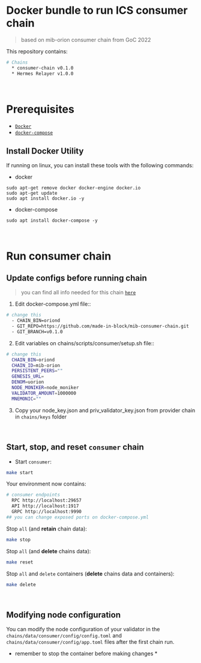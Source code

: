 # Docker bundle to run ICS consumer chain
> based on mib-orion consumer chain from GoC 2022

This repository contains:
```bash
# Chains
  * consumer-chain v0.1.0
  * Hermes Relayer v1.0.0
```

&nbsp;

# Prerequisites
- [`Docker`](https://www.docker.com/)
- [`docker-compose`](https://github.com/docker/compose)

## Install Docker Utility
If running on linux, you can install these tools with the following commands:

- docker
```
sudo apt-get remove docker docker-engine docker.io
sudo apt-get update
sudo apt install docker.io -y
```
- docker-compose
```
sudo apt install docker-compose -y
```
&nbsp;

# Run consumer chain
## Update configs before running chain
> you can find all info needed for this chain [`here`](https://github.com/made-in-block/ics-testnets/tree/main/game-of-chains-2022/orion) 

1. Edit docker-compose.yml file::

```sh
# change this
  - CHAIN_BIN=oriond
  - GIT_REPO=https://github.com/made-in-block/mib-consumer-chain.git
  - GIT_BRANCH=v0.1.0
```

2. Edit variables on chains/scripts/consumer/setup.sh file::

```sh  
# change this
  CHAIN_BIN=oriond
  CHAIN_ID=mib-orion
  PERSISTENT_PEERS=""
  GENESIS_URL=
  DENOM=uorion
  NODE_MONIKER=node_moniker
  VALIDATOR_AMOUNT=1000000
  MNEMONIC=""
```

3. Copy your node_key.json and priv_validator_key.json from provider chain in `chains/keys` folder

&nbsp;

## Start, stop, and reset `consumer` chain

- Start `consumer`:

```sh
make start
```

Your environment now contains:
```bash
# consumer endpoints
  RPC http://localhost:29657
  API http://localhost:1917
  GRPC http://localhost:9990
## you can change exposed ports on docker-compose.yml
```

Stop `all` (and **retain** chain data):

```sh
make stop
```

Stop `all` (and **delete** chains data):

```sh
make reset
```

Stop `all` and `delete` containers (**delete** chains data and containers):

```sh
make delete
```

&nbsp;

## Modifying node configuration

You can modify the node configuration of your validator in the `chains/data/consumer/config/config.toml` and `chains/data/consumer/config/app.toml` files after the first chain run.
* remember to stop the container before making changes *

